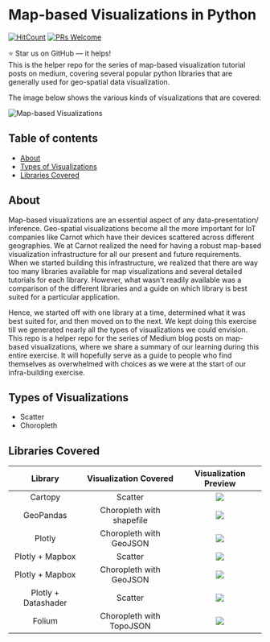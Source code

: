 # Map-based Visualizations in Python
[![HitCount](http://hits.dwyl.com/carnot-technologies/MapVisualizations.svg)](http://hits.dwyl.com/carnot-technologies/MapVisualizations)
[![PRs Welcome](https://img.shields.io/badge/PRs-welcome-brightgreen.svg?style=flat-square)](http://makeapullrequest.com)

:star: Star us on GitHub — it helps!  
This is the helper repo for the series of map-based visualization tutorial posts on medium, covering several popular python libraries that are generally used for geo-spatial data visualization.

The image below shows the various kinds of visualizations that are covered:

![Map-based Visualizations](https://github.com/carnot-technologies/MapVisualizations/blob/master/images/GitHub%20Readme%20Images/All_Visualizations.png)

## Table of contents
- [About](#about)
- [Types of Visualizations](#types-of-visualizations)
- [Libraries Covered](#libraries-covered)


## About
Map-based visualizations are an essential aspect of any data-presentation/ inference. Geo-spatial visualizations become all the more important for IoT companies like Carnot which have their devices scattered across different geographies. We at Carnot realized the need for having a robust map-based visualization infrastructure for all our present and future requirements. When we started building this infrastructure, we realized that there are way too many libraries available for map visualizations and several detailed tutorials for each library. However, what wasn't readily available was a comparison of the different libraries and a guide on which library is best suited for a particular application. 

Hence, we started off with one library at a time, determined what it was best suited for, and then moved on to the next. We kept doing this exercise till we generated nearly all the types of visualizations we could envision. This repo is a helper repo for the series of Medium blog posts on map-based visualizations, where we share a summary of our learning during this entire exercise. It will hopefully serve as a guide to people who find themselves as overwhelmed with choices as we were at the start of our infra-building exercise.

## Types of Visualizations
- Scatter
- Choropleth

## Libraries Covered
| Library  | Visualization Covered | Visualization Preview |
| :---:  | :---:  | :---:  |
| Cartopy | Scatter | ![](https://github.com/carnot-technologies/MapVisualizations/blob/master/images/GitHub%20Readme%20Images/cartopy.png)|
| GeoPandas | Choropleth with shapefile | ![](https://github.com/carnot-technologies/MapVisualizations/blob/master/images/GitHub%20Readme%20Images/geopandas.png) |
| Plotly | Choropleth with GeoJSON | ![](https://github.com/carnot-technologies/MapVisualizations/blob/master/images/GitHub%20Readme%20Images/plotly.png)|
| Plotly + Mapbox | Scatter | ![](https://github.com/carnot-technologies/MapVisualizations/blob/master/images/GitHub%20Readme%20Images/mapbox1.PNG) |
| Plotly + Mapbox | Choropleth with GeoJSON | ![](https://github.com/carnot-technologies/MapVisualizations/blob/master/images/GitHub%20Readme%20Images/mapbox2.PNG) |
| Plotly + Datashader | Scatter | ![](https://github.com/carnot-technologies/MapVisualizations/blob/master/images/GitHub%20Readme%20Images/datashader.PNG) |
| Folium | Choropleth with TopoJSON | ![](https://github.com/carnot-technologies/MapVisualizations/blob/master/images/GitHub%20Readme%20Images/folium.png) |



